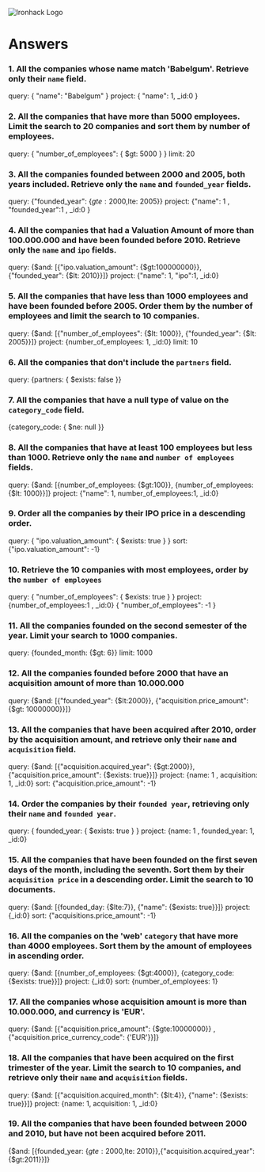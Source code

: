 ![Ironhack Logo](https://i.imgur.com/1QgrNNw.png)

# Answers

### 1. All the companies whose name match 'Babelgum'. Retrieve only their `name` field.

query: { "name": "Babelgum" }
project: { "name": 1, _id:0 }

### 2. All the companies that have more than 5000 employees. Limit the search to 20 companies and sort them by **number of employees**.

query: { "number_of_employees": { $gt: 5000 } }
limit: 20

### 3. All the companies founded between 2000 and 2005, both years included. Retrieve only the `name` and `founded_year` fields.

query: {"founded_year": {$gte: 2000,$lte: 2005}}
project: {"name": 1 , "founded_year":1 , _id:0 }

### 4. All the companies that had a Valuation Amount of more than 100.000.000 and have been founded before 2010. Retrieve only the `name` and `ipo` fields.

query: {$and: [{"ipo.valuation_amount": {$gt:100000000}}, {"founded_year": {$lt: 2010}}]}
project: {"name": 1, "ipo":1, _id:0}

### 5. All the companies that have less than 1000 employees and have been founded before 2005. Order them by the number of employees and limit the search to 10 companies.

query: {$and: [{"number_of_employees": {$lt: 1000}}, {"founded_year": {$lt: 2005}}]}
project: {number_of_employees: 1, _id:0}
limit: 10

### 6. All the companies that don't include the `partners` field.

query: {partners: { $exists: false }}

### 7. All the companies that have a null type of value on the `category_code` field.

{category_code: { $ne: null }}

### 8. All the companies that have at least 100 employees but less than 1000. Retrieve only the `name` and `number of employees` fields.

query: {$and: [{number_of_employees: {$gt:100}}, {number_of_employees: {$lt: 1000}}]}
project: {"name": 1, number_of_employees:1, _id:0}

### 9. Order all the companies by their IPO price in a descending order.

query: { "ipo.valuation_amount": { $exists: true } }
sort: {"ipo.valuation_amount": -1}

### 10. Retrieve the 10 companies with most employees, order by the `number of employees`

query: { "number_of_employees": { $exists: true } }
project: {number_of_employees:1 , _id:0}
{ "number_of_employees": -1 }

### 11. All the companies founded on the second semester of the year. Limit your search to 1000 companies.

query: {founded_month: {$gt: 6}}
limit: 1000

### 12. All the companies founded before 2000 that have an acquisition amount of more than 10.000.000

query: {$and: [{"founded_year": {$lt:2000}}, {"acquisition.price_amount": {$gt: 10000000}}]}

### 13. All the companies that have been acquired after 2010, order by the acquisition amount, and retrieve only their `name` and `acquisition` field.

query: {$and: [{"acquisition.acquired_year": {$gt:2000}}, {"acquisition.price_amount": {$exists: true}}]}
project: {name: 1 , acquisition: 1, _id:0}
sort: {"acquisition.price_amount": -1}

### 14. Order the companies by their `founded year`, retrieving only their `name` and `founded year`.

query: { founded_year: { $exists: true } }
project: {name: 1 , founded_year: 1, _id:0}

### 15. All the companies that have been founded on the first seven days of the month, including the seventh. Sort them by their `acquisition price` in a descending order. Limit the search to 10 documents.

query: {$and: [{founded_day: {$lte:7}}, {"name": {$exists: true}}]}
project: {_id:0}
sort: {"acquisitions.price_amount": -1}

### 16. All the companies on the 'web' `category` that have more than 4000 employees. Sort them by the amount of employees in ascending order.

query: {$and: [{number_of_employees: {$gt:4000}}, {category_code: {$exists: true}}]}
project: {_id:0}
sort: {number_of_employees: 1}

### 17. All the companies whose acquisition amount is more than 10.000.000, and currency is 'EUR'.

<!-- NO SUPE COMO HACER ESTE  -->
query: {$and: [{"acquisition.price_amount": {$gte:10000000}} , {"acquisition.price_currency_code": {'EUR'}}]}

### 18. All the companies that have been acquired on the first trimester of the year. Limit the search to 10 companies, and retrieve only their `name` and `acquisition` fields.

query: {$and: [{"acquisition.acquired_month": {$lt:4}}, {"name": {$exists: true}}]}
project: {name: 1, acquisition: 1, _id:0}

### 19. All the companies that have been founded between 2000 and 2010, but have not been acquired before 2011.

{$and: [{founded_year: {$gte: 2000,$lte: 2010}},{"acquisition.acquired_year": {$gt:2011}}]}
